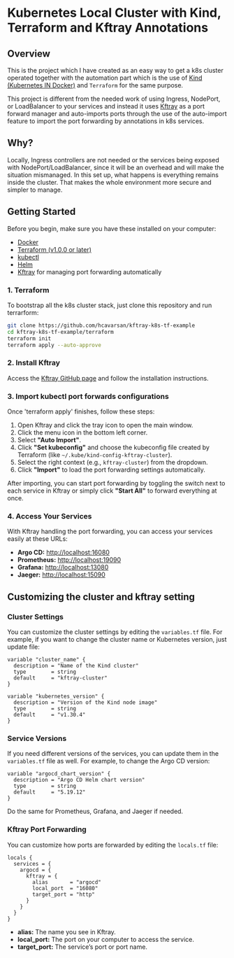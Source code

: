 # Kubernetes Local Cluster with Kind, Terraform and Kftray Annotations

## Overview

This is the project which I have created as an easy way to get a k8s cluster operated together with the automation part which is the use of [Kind (Kubernetes IN Docker)](https://kind.sigs.k8s.io/) and `Terraform` for the same purpose.

This project is different from the needed work of using Ingress, NodePort, or LoadBalancer to your services and instead it uses [Kftray](https://github.com/hcavarsan/kftray) as a port forward manager and auto-imports ports through the use of the auto-import feature to import the port forwarding by annotations in k8s services.

## Why?

Locally, Ingress controllers are not needed or the services being exposed with NodePort/LoadBalancer, since it will be an overhead and will make the situation mismanaged. In this set up, what happens is everything remains inside the cluster. That makes the whole environment more secure and simpler to manage.

## Getting Started

Before you begin, make sure you have these installed on your computer:

- [Docker](https://www.docker.com/get-started)
- [Terraform (v1.0.0 or later)](https://www.terraform.io/downloads.html)
- [kubectl](https://kubernetes.io/docs/tasks/tools/)
- [Helm](https://helm.sh/docs/intro/install/)
- [Kftray](https://github.com/hcavarsan/kftray) for managing port forwarding automatically

### 1. Terraform

To bootstrap all the k8s cluster stack, just clone this repository and run terrarform:

```bash
git clone https://github.com/hcavarsan/kftray-k8s-tf-example
cd kftray-k8s-tf-example/terraform
terraform init
terraform apply --auto-approve
```

### 2. Install Kftray

Access the [Kftray GitHub page](https://github.com/hcavarsan/kftray) and follow the installation instructions.

### 3. Import kubectl port forwards configurations

Once 'terraform apply' finishes, follow these steps:

1. Open Kftray and click the tray icon to open the main window.
2. Click the menu icon in the bottom left corner.
3. Select **"Auto Import"**.
4. Click **"Set kubeconfig"** and choose the kubeconfig file created by Terraform (like `~/.kube/kind-config-kftray-cluster`).
5. Select the right context (e.g., `kftray-cluster`) from the dropdown.
6. Click **"Import"** to load the port forwarding settings automatically.

After importing, you can start port forwarding by toggling the switch next to each service in Kftray or simply click **"Start All"** to forward everything at once.

### 4. Access Your Services

With Kftray handling the port forwarding, you can access your services easily at these URLs:

- **Argo CD:** [http://localhost:16080](http://localhost:16080)
- **Prometheus:** [http://localhost:19090](http://localhost:19090)
- **Grafana:** [http://localhost:13080](http://localhost:13080)
- **Jaeger:** [http://localhost:15090](http://localhost:15090)


## Customizing the cluster and kftray setting

### Cluster Settings

You can customize the cluster settings by editing the `variables.tf` file. For example, if you want to change the cluster name or Kubernetes version, just update file:

```hcl
variable "cluster_name" {
  description = "Name of the Kind cluster"
  type        = string
  default     = "kftray-cluster"
}

variable "kubernetes_version" {
  description = "Version of the Kind node image"
  type        = string
  default     = "v1.30.4"
}
```

### Service Versions

If you need different versions of the services, you can update them in the `variables.tf` file as well. For example, to change the Argo CD version:

```hcl
variable "argocd_chart_version" {
  description = "Argo CD Helm chart version"
  type        = string
  default     = "5.19.12"
}
```

Do the same for Prometheus, Grafana, and Jaeger if needed.

### Kftray Port Forwarding

You can customize how ports are forwarded by editing the `locals.tf` file:

```hcl
locals {
  services = {
    argocd = {
      kftray = {
        alias       = "argocd"
        local_port  = "16080"
        target_port = "http"
      }
    }
  }
}
```

- **alias:** The name you see in Kftray.
- **local_port:** The port on your computer to access the service.
- **target_port:** The service’s port or port name.
